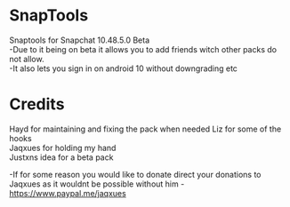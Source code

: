 # SnapTools
Snaptools for Snapchat 10.48.5.0 Beta  
-Due to it being on beta it allows you to add friends witch other packs do not allow.  
-It also lets you sign in on android 10 without downgrading etc

# Credits
Hayd for maintaining and fixing the pack when needed
Liz for some of the hooks  
Jaqxues for holding my hand  
Justxns idea for a beta pack  


-If for some reason you would like to donate direct your donations to Jaqxues as it wouldnt be possible without him
-https://www.paypal.me/jaqxues
